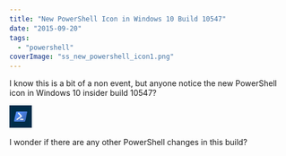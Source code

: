 ```yaml
---
title: "New PowerShell Icon in Windows 10 Build 10547"
date: "2015-09-20"
tags:
  - "powershell"
coverImage: "ss_new_powershell_icon1.png"
---
```


I know this is a bit of a non event, but anyone notice the new PowerShell icon in Windows 10 insider build 10547?

[![The New PowerShell icon](/images/ss_new_powershell_icon1.png)](/images/ss_new_powershell_icon1.png)

I wonder if there are any other PowerShell changes in this build?
